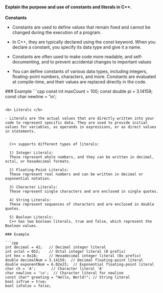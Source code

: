 <h4>Explain the purpose and use of constants and literals in C++.</h4>


<b>Constants</b>
- Constants are used to define values that remain fixed and cannot be changed during the execution of a program.

- In C++, they are typically declared using the const keyword. When you declare a constant, you specify its data type and give it a name.
- Constants are often used to make code more readable, and self-documenting, and to prevent accidental changes to important values
- You can define constants of various data types, including integers, floating-point numbers, characters, and more.
Constants are evaluated at compile-time, and their values are replaced directly in the code.<n>
</n>
### Example
```cpp
const int maxCount = 100;
const double pi = 3.14159;
const char newline = '\n';

```

<b> Literals </b>

- Literals are the actual values that are directly written into your code to represent specific data. They are used to provide initial values for variables, as operands in expressions, or as direct values in statements.


  C++ supports different types of literals:

  1) Integer Literals: 
  These represent whole numbers, and they can be written in decimal, octal, or hexadecimal formats.

  2) Floating-Point Literals: 
  These represent real numbers and can be written in decimal or exponential notation.

  3) Character Literals: 
  These represent single characters and are enclosed in single quotes.

  4) String Literals: 
  These represent sequences of characters and are enclosed in double quotes.

  5) Boolean Literals: 
  C++ has two boolean literals, true and false, which represent the Boolean values.

### Example

```cpp
int decimal = 42;   // Decimal integer literal
int octal = 052;    // Octal integer literal (0 prefix)
int hex = 0x2A;     // Hexadecimal integer literal (0x prefix)
double decimalNum = 3.14159;  // Decimal floating-point literal
double exponentNum = 6.02e23;  // Exponential floating-point literal
char ch = 'A';       // Character literal 'A'
char newline = '\n';  // Character literal for newline
const char* greeting = "Hello, World!"; // String literal
bool isTrue = true;
bool isFalse = false;
```